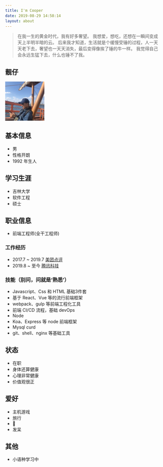 ```yaml
---
title: I'm Cooper
date: 2019-08-29 14:58:14
layout: about
---
```


> 在我一生的黄金时代，我有好多奢望。
> 我想爱，想吃，还想在一瞬间变成天上半明半暗的云。
> 后来我才知道，生活就是个缓慢受锤的过程，人一天天老下去，奢望也一天天消失，最后变得像挨了锤的牛一样。
> 我觉得自己会永远生猛下去，什么也锤不了我。 

## 靓仔
<img src="https://github.com/huguobo/public/blob/master/avtar.jpg?raw=true" width="25%" style="margin: 0">

## 基本信息
- 男
- 性格开朗
- 1992 年生人

## 学习生涯
- 吉林大学
- 软件工程
- 硕士

## 职业信息
- 前端工程师(全干工程师)

### 工作经历
- 2017.7 ~ 2019.7 [美团点评](https://about.meituan.com/home) 
- 2019.8 ~ 至今 [腾讯科技](https://www.tencent.com/zh-cn/index.html)

### 技能（别问，问就是‘熟悉’）
- Javascript、Css 和 HTML 基础3件套
- 基于 React、Vue 等的流行前端框架
- webpack、gulp 等前端工程化工具
- 前端 CI/CD 流程，基础 devOps
- Node
- Koa、Express 等 node 前端框架
- Mysql curd
- git、shell、nginx 等基础工具

## 状态
- 在职
- 身体还算健康
- 心理非常健康
- 价值观很正

## 爱好
- 主机游戏
- 旅行
- 🏀
- 发呆

## 其他
- 小语种学习中


